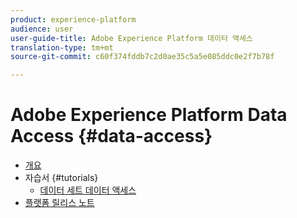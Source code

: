 ```yaml
---
product: experience-platform
audience: user
user-guide-title: Adobe Experience Platform 데이터 액세스
translation-type: tm+mt
source-git-commit: c60f374fddb7c2d0ae35c5a5e085ddc0e2f7b78f

---
```



# Adobe Experience Platform Data Access {#data-access}

- [개요](home.md)
- 자습서 {#tutorials}
   - [데이터 세트 데이터 액세스](tutorials/dataset-data.md)
- [플랫폼 릴리스 노트](https://www.adobe.com/go/platform-release-notes-en)